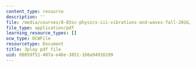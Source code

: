 ```yaml
---
content_type: resource
description: ''
file: /media/courses/8-03sc-physics-iii-vibrations-and-waves-fall-2016/08059f51407ae46e3851160a94916199_VkbtIDSHfSc.pdf
file_type: application/pdf
learning_resource_types: []
ocw_type: OCWFile
resourcetype: Document
title: 3play pdf file
uid: 08059f51-407a-e46e-3851-160a94916199
---
```

